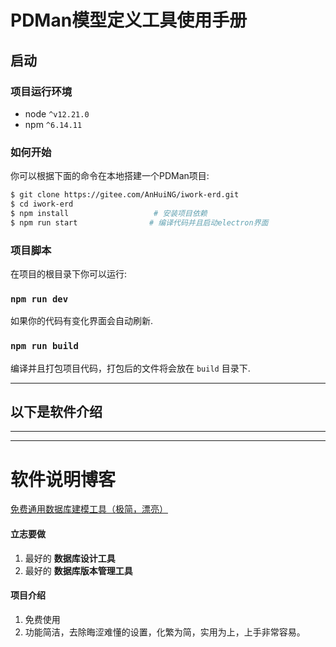 # PDMan模型定义工具使用手册

## 启动

### 项目运行环境
* node `^v12.21.0`
* npm `^6.14.11`

### 如何开始

 你可以根据下面的命令在本地搭建一个PDMan项目:
 
```bash
$ git clone https://gitee.com/AnHuiNG/iwork-erd.git
$ cd iwork-erd
$ npm install                   # 安装项目依赖
$ npm run start                # 编译代码并且启动electron界面
```

### 项目脚本

在项目的根目录下你可以运行:

### `npm run dev`

如果你的代码有变化界面会自动刷新.<br>

### `npm run build `

编译并且打包项目代码，打包后的文件将会放在 `build` 目录下.

---------------------
以下是软件介绍
---------------------
---------------------
---------------------

<base target="_blank" />


# 软件说明博客
[免费通用数据库建模工具（极简，漂亮）](https://my.oschina.net/skymozn/blog/1821184)

#### 立志要做
1.  最好的 **数据库设计工具**
2.  最好的 **数据库版本管理工具**

#### 项目介绍
1. 免费使用
2. 功能简洁，去除晦涩难懂的设置，化繁为简，实用为上，上手非常容易。

